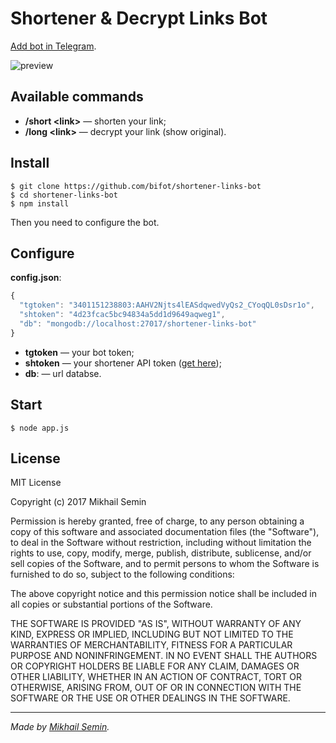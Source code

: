 # Shortener & Decrypt Links Bot

[Add bot in Telegram](https://t.me/shortenerlinksbot).

![preview](http://bifot.ru/data/uploads/shortenerdecryptlinksbot.gif)

## Available commands

* **/short &#x3C;link&#x3E;** — shorten your link;
* **/long &#x3C;link&#x3E;** — decrypt your link (show original).

## Install

```
$ git clone https://github.com/bifot/shortener-links-bot
$ cd shortener-links-bot
$ npm install
```

Then you need to configure the bot.

## Configure

**config.json**:

```javascript
{
  "tgtoken": "3401151238803:AAHV2Njts4lEASdqwedVyQs2_CYoqQL0sDsr1o",
  "shtoken": "4d23fcac5bc94834a5dd1d9649aqweg1",
  "db": "mongodb://localhost:27017/shortener-links-bot"
}
```

* **tgtoken** — your bot token;
* **shtoken** — your shortener API token ([get here](https://developers.rebrandly.com));
* **db**: — url databse.

## Start

```
$ node app.js
```

## License

MIT License

Copyright (c) 2017 Mikhail Semin

Permission is hereby granted, free of charge, to any person obtaining a copy of this software and associated documentation files (the "Software"), to deal in the Software without restriction, including without limitation the rights to use, copy, modify, merge, publish, distribute, sublicense, and/or sell copies of the Software, and to permit persons to whom the Software is furnished to do so, subject to the following conditions:

The above copyright notice and this permission notice shall be included in all copies or substantial portions of the Software.

THE SOFTWARE IS PROVIDED "AS IS", WITHOUT WARRANTY OF ANY KIND, EXPRESS OR IMPLIED, INCLUDING BUT NOT LIMITED TO THE WARRANTIES OF MERCHANTABILITY, FITNESS FOR A PARTICULAR PURPOSE AND NONINFRINGEMENT. IN NO EVENT SHALL THE AUTHORS OR COPYRIGHT HOLDERS BE LIABLE FOR ANY CLAIM, DAMAGES OR OTHER LIABILITY, WHETHER IN AN ACTION OF CONTRACT, TORT OR OTHERWISE, ARISING FROM, OUT OF OR IN CONNECTION WITH THE SOFTWARE OR THE USE OR OTHER DEALINGS IN THE SOFTWARE.
____

*Made by [Mikhail Semin](https://bifot.ru).*
